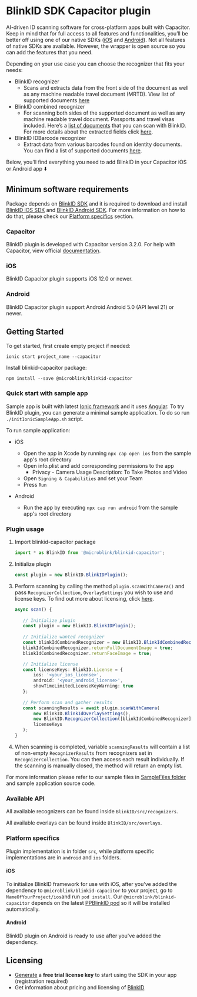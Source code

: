 # BlinkID SDK Capacitor plugin

AI-driven ID scanning software for cross-platform apps built with Capacitor. Keep in mind that for full access to all features and functionalities, you’ll be better off using one of our native SDKs ([iOS](https://github.com/BlinkID/blinkid-ios)
and [Android](https://github.com/BlinkID/blinkid-android)). Not all features of native SDKs are available. However, the wrapper is open source so you can add the features that you need.

Depending on your use case you can choose the recognizer that fits your needs:

* BlinkID recognizer
	* Scans and extracts data from the front side of the document as well as any machine readable travel document (MRTD). View list of supported documents [here](https://github.com/BlinkID/blinkid-capacitor/blob/master/documentation/BlinkIDRecognizer.md)
* BlinkID combined recognizer
	* For scanning both sides of the supported document as well as any machine readable travel document. Passports and travel visas included. Here’s a [list of documents](https://github.com/BlinkID/blinkid-capacitor/blob/master/documentation/BlinkIDRecognizer.md) that you can scan with BlinkID. For more details about the extracted fields click [here](https://github.com/BlinkID/blinkid-capacitor/blob/master/documentation/BlinkIDRecognizerResult.md).
* BlinkID IDBarcode recognizer
	* Extract data from various barcodes found on identity documents. You can find a list of supported documents [here](https://github.com/BlinkID/blinkid-capacitor/blob/master/documentation/IdBarcodeRecognizer.md).

Below, you'll find everything you need to add BlinkID in your Capacitor iOS or Android app ⬇️

## Minimum software requirements

Package depends on [BlinkID SDK](https://microblink.com/products/blinkid) and it is required to download and install [BlinkID iOS SDK](https://github.com/BlinkID/blinkid-ios) and [BlinkID Android SDK](https://github.com/BlinkID/blinkid-android). For more information on how to do that, please check our [Platform specifics](#platform-specifics) section.

### Capacitor

BlinkID plugin is developed with Capacitor version 3.2.0.
For help with Capacitor, view official [documentation](https://capacitorjs.com/docs).

### iOS

BlinkID Capacitor plugin supports iOS 12.0 or newer.

### Android

BlinkID Capacitor plugin support Android Android 5.0 (API level 21) or newer.

## Getting Started

To get started, first create empty project if needed:

```shell
ionic start project_name --capacitor
```

Install blinkid-capacitor package:

```shell
npm install --save @microblink/blinkid-capacitor
```

### Quick start with sample app

Sample app is built with latest [Ionic framework](https://ionicframework.com) and it uses [Angular](https://angular.io). To try BlinkID plugin, you can generate a minimal sample application. To do so run `./initIonicSampleApp.sh` script.

To run sample application:

* iOS
	* Open the app in Xcode by running ```npx cap open ios``` from the sample app's root directory
	* Open info.plist and add corresponding permissions to the app
		* Privacy - Camera Usage Description: To Take Photos and Video
	* Open `Signing & Capabilities` and set your Team
	* Press `Run`

* Android
	* Run the app by executing ```npx cap run android``` from the sample app's root directory

### Plugin usage

1. Import blinkid-capacitor package

	```typescript
	import * as BlinkID from '@microblink/blinkid-capacitor';
	```

2. Initialize plugin

	```typescript
	const plugin = new BlinkID.BlinkIDPlugin();
	```
	
3. Perform scanning by calling the method `plugin.scanWithCamera()` and pass `RecognizerCollection`, `OverlaySettings` you wish to use and license keys. To find out more about licensing, click
 [here](#licensing).
 
	 ```typescript
	async scan() {
		 	
	 	// Initialize plugin
		const plugin = new BlinkID.BlinkIDPlugin();
		
		// Initialize wanted recognizer
		const blinkIdCombinedRecognizer = new BlinkID.BlinkIdCombinedRecognizer();
		blinkIdCombinedRecognizer.returnFullDocumentImage = true;
		blinkIdCombinedRecognizer.returnFaceImage = true;
	
		// Initialize license 
		const licenseKeys: BlinkID.License = {
	  		ios: '<your_ios_license>',
	  		android: '<your_android_license>',
	  		showTimeLimitedLicenseKeyWarning: true
		};
		
		// Perform scan and gather results
		const scanningResults = await plugin.scanWithCamera(
			new BlinkID.BlinkIdOverlaySettings(),
			new BlinkID.RecognizerCollection([blinkIdCombinedRecognizer]),
			licenseKeys
		);
  	}
	 ```
	
4. When scanning is completed, variable `scanningResults` will contain a list of non-empty `RecognizerResults` from recognizers set in `RecognizerCollection`. You can then access each result individually. If the scanning is manually closed, the method will return an empty list.

For more information please refer to our sample files in [SampleFiles folder](https://github.com/BlinkID/blinkid-capacitor/tree/master/SampleFiles) and  sample application source code.

### Available API

All available recognizers can be found inside `BlinkID/src/recognizers`.

All available overlays can be found inside `BlinkID/src/overlays`.

### Platform specifics

Plugin implementation is in folder `src`, while platform specific implementations are in `android` and `ios` folders.

#### iOS

To initialize BlinkID framework for use with iOS, after you've added the dependency to `@microblink/blinkid-capacitor` to your project, go to `NameOfYourProject/ios`and run `pod install`.
Our `@microblink/blinkid-capacitor` depends on the latest [PPBlinkID pod](https://cocoapods.org/pods/PPBlinkID) so it will be installed automatically.

#### Android

BlinkID plugin on Android is ready to use after you've added the dependency.


## Licensing

- [Generate](https://microblink.com/login?url=/customer/generatedemolicence) a **free trial license key** to start using the SDK in your app (registration required)
- Get information about pricing and licensing of [BlinkID](https://microblink.com/blinkid)
